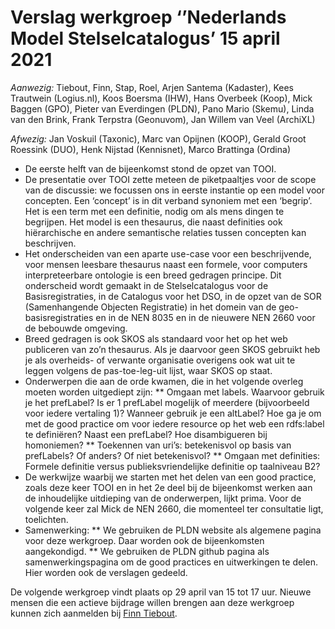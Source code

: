 # Verslag werkgroep ‘’Nederlands Model Stelselcatalogus’ 15 april 2021

*Aanwezig:* Tiebout, Finn, Stap, Roel, Arjen Santema (Kadaster), Kees Trautwein (Logius.nl), Koos Boersma (IHW), Hans Overbeek (Koop), Mick Baggen (GPO), Pieter van Everdingen (PLDN),  Pano Mario (Skemu), Linda van den Brink, Frank Terpstra (Geonuvom), Jan Willem van Veel (ArchiXL)

*Afwezig:* Jan Voskuil (Taxonic), Marc van Opijnen (KOOP), Gerald Groot Roessink (DUO), Henk Nijstad (Kennisnet), Marco Brattinga (Ordina)

*	De eerste helft van de bijeenkomst stond de opzet van TOOI.
*	De presentatie over TOOI zette meteen de piketpaaltjes voor de scope van de discussie: 
we focussen ons in eerste instantie op een model voor concepten. Een ‘concept’ is in dit verband synoniem met een ‘begrip’. Het is een term met een definitie, nodig om als mens dingen te begrijpen. Het model is een thesaurus, die naast definities ook hiërarchische en andere semantische relaties tussen concepten kan beschrijven.
*	Het onderscheiden van een aparte use-case voor een beschrijvende, voor mensen leesbare thesaurus naast een formele, voor computers interpreteerbare ontologie is een breed gedragen principe. Dit onderscheid wordt gemaakt in de Stelselcatalogus voor de Basisregistraties, in de Catalogus voor het DSO, in de opzet van de SOR (Samenhangende Objecten Registratie) in het domein van de geo-basisregistraties en in de NEN 8035 en in de nieuwere NEN 2660 voor de bebouwde omgeving.
*	Breed gedragen is ook SKOS als standaard voor het op het web publiceren van zo’n thesaurus. Als je daarvoor geen SKOS gebruikt heb je als overheids- of verwante organisatie overigens ook wat uit te leggen volgens de pas-toe-leg-uit lijst, waar SKOS op staat.
*	Onderwerpen die aan de orde kwamen, die in het volgende overleg moeten worden uitgediept zijn:
**	Omgaan met labels. Waarvoor gebruik je het prefLabel? Is er 1 prefLabel mogelijk of meerdere (bijvoorbeeld voor iedere vertaling 1)? Wanneer gebruik je een altLabel? Hoe ga je om met de good practice om voor iedere resource op het web een rdfs:label te definiëren? Naast een prefLabel? Hoe disambigueren bij homoniemen? 
**	Toekennen van uri’s: betekenisvol op basis van prefLabels? Of anders? Of niet betekenisvol?
**	Omgaan met definities: Formele definitie versus publieksvriendelijke definitie op taalniveau B2?
*	De werkwijze waarbij we starten met het delen van een good practice, zoals deze keer TOOI en in het 2e deel bij de bijeenkomst werken aan de inhoudelijke uitdieping van de onderwerpen, lijkt prima. Voor de volgende keer zal Mick de NEN 2660, die momenteel ter consultatie ligt, toelichten.
*	Samenwerking:
**	We gebruiken de PLDN website als algemene pagina voor deze werkgroep. Daar worden ook de bijeenkomsten aangekondigd.
**	We gebruiken de PLDN github pagina als samenwerkingspagina om de good practices en uitwerkingen te delen. Hier worden ook de verslagen gedeeld.

De volgende werkgroep vindt plaats op 29 april van 15 tot 17 uur. Nieuwe mensen die een actieve bijdrage willen brengen aan deze werkgroep kunnen zich aanmelden bij [Finn Tiebout](mailto:finn.tiebout@kadaster.nl).
